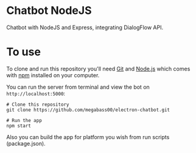 # Chatbot NodeJS

Chatbot with NodeJS and Express, integrating DialogFlow API. 

# To use
To clone and run this repository you'll need [Git](https://git-scm.com) and [Node.js](https://nodejs.org/en/download/) which comes with [npm](http://npmjs.com) installed on your computer. 

You can run the server from terminal and view the bot on `http://localhost:5000`:
~~~~
# Clone this repository
git clone https://github.com/megabass00/electron-chatbot.git

# Run the app
npm start
~~~~

Also you can build the app for platform you wish from run scripts (package.json).